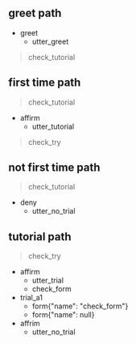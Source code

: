 ## greet path
* greet
  - utter_greet
> check_tutorial

## first time path
> check_tutorial
* affirm
  - utter_tutorial
> check_try

## not first time path
> check_tutorial
* deny
  - utter_no_trial

## tutorial path
> check_try
* affirm
  - utter_trial
  - check_form
* trial_a1
  - form{"name": "check_form"}
  - form{"name": null}
* affrim
  - utter_no_trial